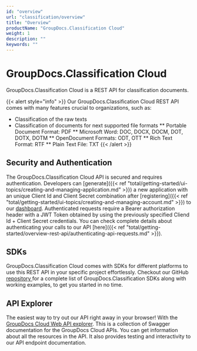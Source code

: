 ```yaml
---
id: "overview"
url: "classification/overview"
title: "Overview"
productName: "GroupDocs.Classification Cloud"
weight: 1
description: ""
keywords: ""
---
```


# GroupDocs.Classification Cloud #

GroupDocs.Classification Cloud is a REST API for classification documents.

{{< alert style="info" >}}
Our GroupDocs.Classification Cloud REST API comes with many features crucial to organizations, such as:

* Classification of the raw texts
* Classification of documents for next supported file formats
** Portable Document Format: PDF
** Microsoft Word: DOC, DOCX, DOCM, DOT, DOTX, DOTM
** OpenDocument Formats: ODT, OTT
** Rich Text Format: RTF
** Plain Text File: TXT
{{< /alert >}}

## Security and Authentication ##

The GroupDocs.Classification Cloud API is secured and requires authentication. Developers can [generate]({{< ref "total/getting-started/ui-topics/creating-and-managing-application.md" >}}) a new application with an unique Client Id and Client Secret combination after [registering]({{< ref "total/getting-started/ui-topics/creating-and-managing-account.md" >}}) to our [dashboard](https://dashboard.groupdocs.cloud). Authenticated requests require a Bearer authorization header with a JWT Token obtained by using the previously specified Cliend Id + Client Secret credentials. You can check complete details about authenticating your calls to our API [here]({{< ref "total/getting-started/overview-rest-api/authenticating-api-requests.md" >}}).

## SDKs ##

GroupDocs.Classification Cloud comes with SDKs for different platforms to use this REST API in your specific project effortlessly. Checkout our GitHub [repository ](https://github.com/groupdocs-classification-cloud)for a complete list of GroupDocs.Classification SDKs along with working examples, to get you started in no time.

## API Explorer ##

The easiest way to try out our API right away in your browser! With the [GroupDocs Cloud Web API explorer](https://apireference.groupdocs.cloud/classification/). This is a collection of Swagger documentation for the GroupDocs Cloud APIs. You can get information about all the resources in the API. It also provides testing and interactivity to our API endpoint documentation.